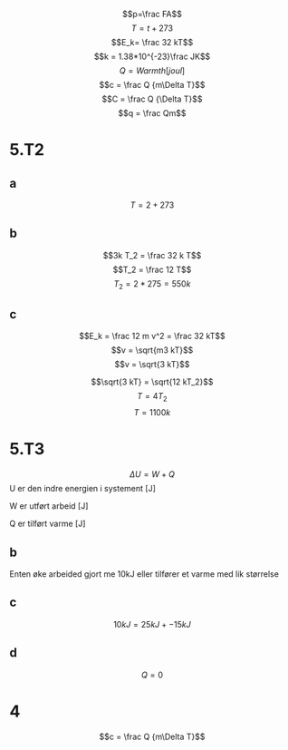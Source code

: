 $$p=\frac FA$$
$$T=t+273$$
$$E_k= \frac 32 kT$$
$$k = 1.38*10^{-23}\frac JK$$
$$Q = Warmth[joul]$$
$$c = \frac Q {m\Delta T}$$
$$C = \frac Q {\Delta T}$$
$$q = \frac Qm$$

# 5.T2

## a

$$T = 2 + 273$$

## b

$$3k T_2 = \frac 32 k T$$
$$T_2 = \frac 12 T$$
$$T_2 = 2 * 275 = 550k$$

## c

$$E_k = \frac 12 m v^2 = \frac 32 kT$$
$$v = \sqrt{m3 kT}$$
$$v = \sqrt{3 kT}$$

$$\sqrt{3 kT} = \sqrt{12 kT_2}$$
$$T = 4 T_2$$
$$T = 1100k$$

# 5.T3

$$\Delta U = W + Q$$
U er den indre energien i systement [J]

W er utført arbeid [J]

Q er tilført varme [J]

## b

Enten øke arbeided gjort me 10kJ eller tilfører et varme med lik størrelse

## c

$$10kJ = 25kJ + -15kJ$$

## d

$$Q = 0$$

# 4

$$c = \frac Q {m\Delta T}$$


